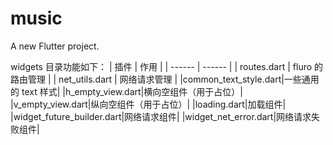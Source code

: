 # music

A new Flutter project.



widgets 目录功能如下：
| 插件 | 作用 |
| ------ | ------ |
| routes.dart | fluro 的路由管理 |
| net_utils.dart | 网络请求管理 |
|common_text_style.dart|一些通用的 text 样式|
|h_empty_view.dart|横向空组件（用于占位）|
|v_empty_view.dart|纵向空组件（用于占位）|
|loading.dart|加载组件|
|widget_future_builder.dart|网络请求组件|
|widget_net_error.dart|网络请求失败组件|